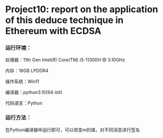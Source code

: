 # Project10: report on the application of this deduce technique in Ethereum with ECDSA

### 运行环境：

处理器：11th Gen Intel(R) Core(TM) i5-11300H @ 3.10GHz

内存：16GB LPDDR4

操作系统：Win11

编译器：python3.10(64-bit)

代码语言：Python

### 运行方法：

在Python编译器中运行即可，可以改变m的值，对不同消息进行签名
